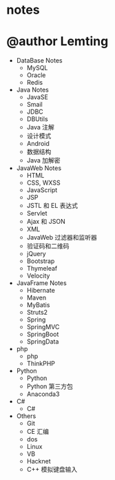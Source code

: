 # notes
# @author Lemting
- DataBase Notes
    - MySQL
    - Oracle
    - Redis
- Java Notes
    - JavaSE
    - Smail
    - JDBC
    - DBUtils
    - Java 注解
    - 设计模式
    - Android
    - 数据结构
    - Java 加解密
- JavaWeb Notes
    - HTML
    - CSS, WXSS
    - JavaScript
    - JSP
    - JSTL 和 EL 表达式
    - Servlet
    - Ajax 和 JSON
    - XML
    - JavaWeb 过滤器和监听器
    - 验证码和二维码
    - jQuery
    - Bootstrap
    - Thymeleaf
    - Velocity
- JavaFrame Notes
    - Hibernate
    - Maven
    - MyBatis
    - Struts2
    - Spring
    - SpringMVC
    - SpringBoot
    - SpringData
- php
    - php
    - ThinkPHP
- Python
    - Python
    - Python 第三方包
    - Anaconda3
- C#
    - C#
- Others
    - Git
    - CE 汇编
    - dos
    - Linux
    - VB
    - Hacknet
    - C++ 模拟键盘输入